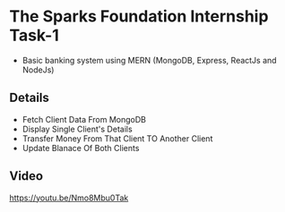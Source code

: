 
# The Sparks Foundation Internship Task-1
 - Basic banking system using MERN (MongoDB, Express, ReactJs and NodeJs)

## Details
 - Fetch Client Data From MongoDB
 - Display Single Client's Details 
 - Transfer Money From That Client TO Another Client 
 - Update Blanace Of Both Clients

## Video 
https://youtu.be/Nmo8Mbu0Tak
